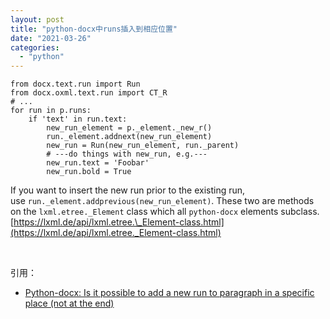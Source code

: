 ```yaml
---
layout: post
title: "python-docx中runs插入到相应位置"
date: "2021-03-26"
categories: 
  - "python"
---
```


```
from docx.text.run import Run
from docx.oxml.text.run import CT_R
# ...
for run in p.runs:
    if 'text' in run.text:
        new_run_element = p._element._new_r()
        run._element.addnext(new_run_element)
        new_run = Run(new_run_element, run._parent)
        # ---do things with new_run, e.g.---
        new_run.text = 'Foobar'
        new_run.bold = True
```

If you want to insert the new run prior to the existing run, use `run._element.addprevious(new_run_element)`. These two are methods on the `lxml.etree._Element` class which all `python-docx` elements subclass. [https://lxml.de/api/lxml.etree.\_Element-class.html](https://lxml.de/api/lxml.etree._Element-class.html)

 

引用：

- [Python-docx: Is it possible to add a new run to paragraph in a specific place (not at the end)](https://stackoverflow.com/questions/52740630/python-docx-is-it-possible-to-add-a-new-run-to-paragraph-in-a-specific-place-n)
